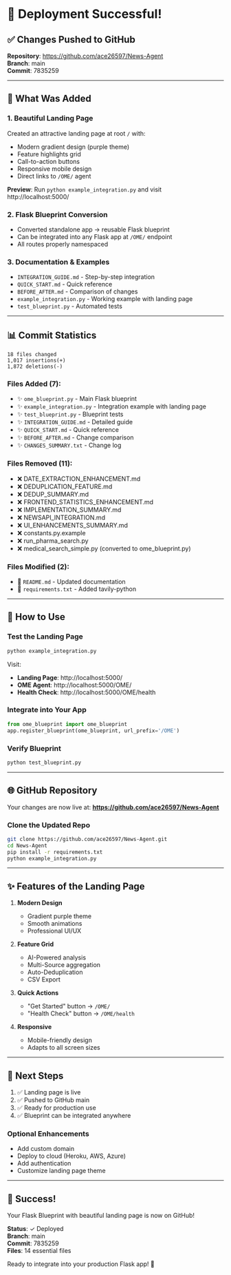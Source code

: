 # 🎉 Deployment Successful!

## ✅ Changes Pushed to GitHub

**Repository**: https://github.com/ace26597/News-Agent  
**Branch**: main  
**Commit**: 7835259

---

## 🚀 What Was Added

### 1. Beautiful Landing Page
Created an attractive landing page at root `/` with:
- Modern gradient design (purple theme)
- Feature highlights grid
- Call-to-action buttons
- Responsive mobile design
- Direct links to `/OME/` agent

**Preview**: Run `python example_integration.py` and visit http://localhost:5000/

### 2. Flask Blueprint Conversion
- Converted standalone app → reusable Flask blueprint
- Can be integrated into any Flask app at `/OME/` endpoint
- All routes properly namespaced

### 3. Documentation & Examples
- `INTEGRATION_GUIDE.md` - Step-by-step integration
- `QUICK_START.md` - Quick reference
- `BEFORE_AFTER.md` - Comparison of changes
- `example_integration.py` - Working example with landing page
- `test_blueprint.py` - Automated tests

---

## 📊 Commit Statistics

```
18 files changed
1,017 insertions(+)
1,872 deletions(-)
```

### Files Added (7):
- ✨ `ome_blueprint.py` - Main Flask blueprint
- ✨ `example_integration.py` - Integration example with landing page
- ✨ `test_blueprint.py` - Blueprint tests
- ✨ `INTEGRATION_GUIDE.md` - Detailed guide
- ✨ `QUICK_START.md` - Quick reference
- ✨ `BEFORE_AFTER.md` - Change comparison
- ✨ `CHANGES_SUMMARY.txt` - Change log

### Files Removed (11):
- ❌ DATE_EXTRACTION_ENHANCEMENT.md
- ❌ DEDUPLICATION_FEATURE.md
- ❌ DEDUP_SUMMARY.md
- ❌ FRONTEND_STATISTICS_ENHANCEMENT.md
- ❌ IMPLEMENTATION_SUMMARY.md
- ❌ NEWSAPI_INTEGRATION.md
- ❌ UI_ENHANCEMENTS_SUMMARY.md
- ❌ constants.py.example
- ❌ run_pharma_search.py
- ❌ medical_search_simple.py (converted to ome_blueprint.py)

### Files Modified (2):
- 📝 `README.md` - Updated documentation
- 📝 `requirements.txt` - Added tavily-python

---

## 🎯 How to Use

### Test the Landing Page
```bash
python example_integration.py
```

Visit:
- **Landing Page**: http://localhost:5000/
- **OME Agent**: http://localhost:5000/OME/
- **Health Check**: http://localhost:5000/OME/health

### Integrate into Your App
```python
from ome_blueprint import ome_blueprint
app.register_blueprint(ome_blueprint, url_prefix='/OME')
```

### Verify Blueprint
```bash
python test_blueprint.py
```

---

## 🌐 GitHub Repository

Your changes are now live at:
**https://github.com/ace26597/News-Agent**

### Clone the Updated Repo
```bash
git clone https://github.com/ace26597/News-Agent.git
cd News-Agent
pip install -r requirements.txt
python example_integration.py
```

---

## ✨ Features of the Landing Page

1. **Modern Design**
   - Gradient purple theme
   - Smooth animations
   - Professional UI/UX

2. **Feature Grid**
   - AI-Powered analysis
   - Multi-Source aggregation
   - Auto-Deduplication
   - CSV Export

3. **Quick Actions**
   - "Get Started" button → `/OME/`
   - "Health Check" button → `/OME/health`

4. **Responsive**
   - Mobile-friendly design
   - Adapts to all screen sizes

---

## 📝 Next Steps

1. ✅ Landing page is live
2. ✅ Pushed to GitHub main
3. ✅ Ready for production use
4. ✅ Blueprint can be integrated anywhere

### Optional Enhancements
- Add custom domain
- Deploy to cloud (Heroku, AWS, Azure)
- Add authentication
- Customize landing page theme

---

## 🎉 Success!

Your Flask Blueprint with beautiful landing page is now on GitHub!

**Status**: ✓ Deployed  
**Branch**: main  
**Commit**: 7835259  
**Files**: 14 essential files  

Ready to integrate into your production Flask app! 🚀


